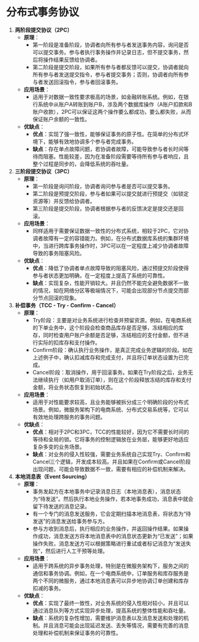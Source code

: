 # 分布式事务协议

1. **两阶段提交协议（2PC）**
    - **原理**：
        - 第一阶段是准备阶段，协调者向所有参与者发送事务内容，询问是否可以提交事务。参与者执行事务操作并记录日志，但不提交事务，然后将操作结果反馈给协调者。
        - 第二阶段是提交阶段，如果所有参与者都反馈可以提交，协调者就向所有参与者发送提交指令，参与者提交事务；否则，协调者向所有参与者发送回滚指令，参与者回滚事务。
    - **应用场景**：
        - 适用于对数据一致性要求极高的场景，如金融转账系统。例如，在银行系统中从账户A转账到账户B，涉及两个数据库操作（A账户扣款和B账户收款），2PC可以保证这两个操作要么都成功，要么都失败，从而保证账户余额的一致性。
    - **优缺点**：
        - **优点**：实现了强一致性，能够保证事务的原子性。在简单的分布式环境下，能够有效地协调多个参与者完成事务。
        - **缺点**：存在单点故障问题，若协调者故障，可能导致参与者长时间等待而阻塞。性能较差，因为在准备阶段需要等待所有参与者响应，且整个过程是同步的，会降低系统的吞吐量。
2. **三阶段提交协议（3PC）**
    - **原理**：
        - 第一阶段是询问阶段，协调者询问参与者是否可以提交事务。
        - 第二阶段是预提交阶段，参与者如果可以提交就进行预提交（如锁定资源等）并反馈给协调者。
        - 第三阶段是提交阶段，协调者根据参与者的反馈决定是提交还是回滚。
    - **应用场景**：
        - 同样适用于需要保证数据一致性的分布式系统，相较于2PC，它对协调者故障有一定的容错能力。例如，在分布式数据库系统的集群环境中，当进行跨库事务操作时，3PC可以在一定程度上减少协调者故障导致的事务阻塞风险。
    - **优缺点**：
        - **优点**：降低了协调者单点故障导致的阻塞风险，通过预提交阶段使得参与者状态更加明确，在一定程度上提高了系统的可靠性。
        - **缺点**：实现复杂，性能开销较大。并且仍然不能完全避免数据不一致的情况，如在网络分区等极端情况下，可能会出现部分节点提交而部分节点回滚的现象。
3. **补偿事务（TCC - Try - Confirm - Cancel）**
    - **原理**：
        - Try阶段：主要是对业务系统进行检查并预留资源。例如，在电商系统的下单业务中，这个阶段会检查商品库存是否足够，冻结相应的库存，同时检查用户账户余额是否足够，冻结相应的支付金额，但不进行实际的扣库存和支付操作。
        - Confirm阶段：确认执行业务操作，是真正完成业务逻辑的阶段。如在上述例子中，确认扣减库存和完成支付，并且将订单状态设置为已完成。
        - Cancel阶段：取消操作，用于回滚事务。如果在Try阶段之后，业务无法继续执行（如用户取消订单），则在这个阶段释放冻结的库存和支付金额，将业务状态恢复到初始状态。
    - **应用场景**：
        - 适用于对性能要求较高，且业务能够被拆分成三个明确阶段的分布式场景。例如，微服务架构下的电商系统、分布式交易系统等，它可以有效地处理跨服务的事务问题。
    - **优缺点**：
        - **优点**：相对于2PC和3PC，TCC的性能较好，因为它不需要长时间的等待和全局的锁。它将事务的控制逻辑放在业务层，能够更好地适应复杂多变的业务场景。
        - **缺点**：对业务的侵入性较强，需要业务系统自己实现Try、Confirm和Cancel三个逻辑，开发成本较高。并且如果在Confirm或Cancel阶段出现问题，可能会导致数据不一致，需要有相应的补偿机制来解决。
4. **本地消息表（Event Sourcing）**
    - **原理**：
        - 事务发起方在本地事务中记录消息日志（本地消息表），消息状态为“待发送”。然后执行本地业务操作，若本地事务成功，消息表中就会留下待发送的消息记录。
        - 有一个专门的消息发送服务，它会定期扫描本地消息表，将状态为“待发送”的消息发送给事务参与方。
        - 参与方收到消息后，执行相应的业务操作，并返回操作结果。如果操作成功，消息发送方将本地消息表中的消息状态更新为“已发送”；如果操作失败，消息发送方可以根据策略进行重试或者标记消息为“发送失败”，然后进行人工干预等处理。
    - **应用场景**：
        - 适用于跨系统的异步事务处理，特别是在微服务架构下，服务之间的通信和事务协调。例如，在一个电商系统中，订单服务和库存服务是两个不同的微服务，通过本地消息表可以异步地协调订单创建和库存扣减的事务。
    - **优缺点**：
        - **优点**：实现了最终一致性，对业务系统的侵入性相对较小，并且可以通过消息队列等方式实现异步处理，提高系统的整体性能和吞吐量。
        - **缺点**：系统的复杂性增加，需要维护消息表以及消息发送和处理的机制。并且消息可能会出现延迟发送、丢失等情况，需要有完善的消息处理和补偿机制来保证事务的可靠性。

